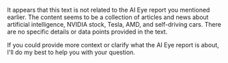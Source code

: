 It appears that this text is not related to the AI Eye report you mentioned earlier. The content seems to be a collection of articles and news about artificial intelligence, NVIDIA stock, Tesla, AMD, and self-driving cars. There are no specific details or data points provided in the text.

If you could provide more context or clarify what the AI Eye report is about, I'll do my best to help you with your question.
